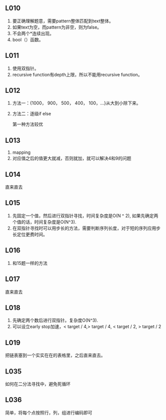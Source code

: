 ## L010

1. 要正确理解题意，需要pattern整体匹配到text整体。
2. 如果text为空，而pattern为非空，则为false。
3. 不会两个*连续出现。
4. bool（）函数。



## L011

1. 使用双指针。
2. recursive function有depth上限，所以不能用recursive function。



## L012

1. 方法一：{1000， 900， 500， 400， 100，...}从大到小除下来。

2. 方法二：逐级if else

   第一种方法较优
   
   

## L013

1. mapping
2. 对应值之后的值更大就减，否则就加，就可以解决4和9的问题





## L014

直来直去



## L015

1. 先固定一个值，然后进行双指针寻找，时间复杂度是O(N ^ 2), 如果先确定两个值的话，时间复杂度是O(N^3).
2. 在双指针寻找时可以用步长的方法，需要判断序列长度，对于短的序列应用步长定位更费时间。



## L016

1. 和15题一样的方法



## L017

直来直去



## L018

1. 先确定两个数后进行双指针。复杂度O(N^3).
2. 可以设立early stop加速，< target / 4,> target / 4, < target / 2, > target / 2



## L019

把链表塞到一个实实在在的表格里，之后直来直去。



## L035

如何在二分法寻找中，避免死循环



## L036

简单，将每个点按照行，列，组进行编码即可